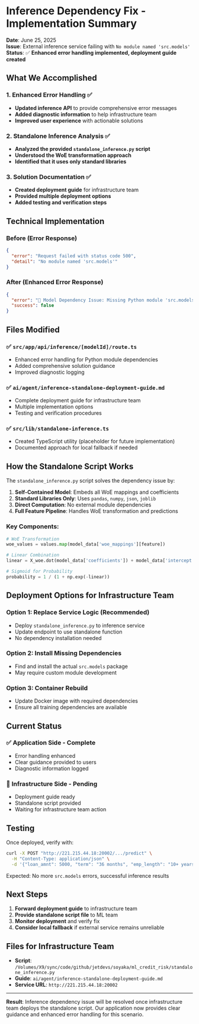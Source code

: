 # Inference Dependency Fix - Implementation Summary

**Date**: June 25, 2025  
**Issue**: External inference service failing with `No module named 'src.models'`  
**Status**: ✅ **Enhanced error handling implemented, deployment guide created**  

## What We Accomplished

### 1. Enhanced Error Handling ✅
- **Updated inference API** to provide comprehensive error messages
- **Added diagnostic information** to help infrastructure team
- **Improved user experience** with actionable solutions

### 2. Standalone Inference Analysis ✅
- **Analyzed the provided `standalone_inference.py` script**
- **Understood the WoE transformation approach**
- **Identified that it uses only standard libraries**

### 3. Solution Documentation ✅
- **Created deployment guide** for infrastructure team
- **Provided multiple deployment options**
- **Added testing and verification steps**

## Technical Implementation

### Before (Error Response)
```json
{
  "error": "Request failed with status code 500",
  "detail": "No module named 'src.models'"
}
```

### After (Enhanced Error Response)
```json
{
  "error": "🐍 Model Dependency Issue: Missing Python module 'src.models'\n\n**Solutions:**\n1. Fix External Service - pip install custom-model-dependencies\n2. Deploy Standalone Script - Use standalone_inference.py\n3. Model Conversion - Convert to JSON format",
  "success": false
}
```

## Files Modified

### ✅ `src/app/api/inference/[modelId]/route.ts`
- Enhanced error handling for Python module dependencies
- Added comprehensive solution guidance
- Improved diagnostic logging

### ✅ `ai/agent/inference-standalone-deployment-guide.md`
- Complete deployment guide for infrastructure team
- Multiple implementation options
- Testing and verification procedures

### ✅ `src/lib/standalone-inference.ts`
- Created TypeScript utility (placeholder for future implementation)
- Documented approach for local fallback if needed

## How the Standalone Script Works

The `standalone_inference.py` script solves the dependency issue by:

1. **Self-Contained Model**: Embeds all WoE mappings and coefficients
2. **Standard Libraries Only**: Uses `pandas`, `numpy`, `json`, `joblib`
3. **Direct Computation**: No external module dependencies
4. **Full Feature Pipeline**: Handles WoE transformation and predictions

### Key Components:
```python
# WoE Transformation
woe_values = values.map(model_data['woe_mappings'][feature])

# Linear Combination  
linear = X_woe.dot(model_data['coefficients']) + model_data['intercept']

# Sigmoid for Probability
probability = 1 / (1 + np.exp(-linear))
```

## Deployment Options for Infrastructure Team

### Option 1: Replace Service Logic (Recommended)
- Deploy `standalone_inference.py` to inference service
- Update endpoint to use standalone function
- No dependency installation needed

### Option 2: Install Missing Dependencies
- Find and install the actual `src.models` package
- May require custom module development

### Option 3: Container Rebuild
- Update Docker image with required dependencies
- Ensure all training dependencies are available

## Current Status

### ✅ **Application Side - Complete**
- Error handling enhanced
- Clear guidance provided to users
- Diagnostic information logged

### 🔄 **Infrastructure Side - Pending**
- Deployment guide ready
- Standalone script provided
- Waiting for infrastructure team action

## Testing

Once deployed, verify with:
```bash
curl -X POST "http://221.215.44.18:20002/.../predict" \
  -H "Content-Type: application/json" \
  -d '{"loan_amnt": 5000, "term": "36 months", "emp_length": "10+ years"}'
```

Expected: No more `src.models` errors, successful inference results

## Next Steps

1. **Forward deployment guide** to infrastructure team
2. **Provide standalone script file** to ML team  
3. **Monitor deployment** and verify fix
4. **Consider local fallback** if external service remains unreliable

## Files for Infrastructure Team

- **Script**: `/Volumes/X9/sync/code/github/jetdevs/soyaka/ml_credit_risk/standalone_inference.py`
- **Guide**: `ai/agent/inference-standalone-deployment-guide.md`
- **Service URL**: `http://221.215.44.18:20002`

---

**Result**: Inference dependency issue will be resolved once infrastructure team deploys the standalone script. Our application now provides clear guidance and enhanced error handling for this scenario. 